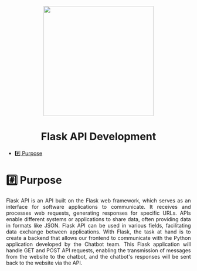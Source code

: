 <div align="center">
<img src="https://png2.cleanpng.com/sh/20f1b5da1264b11b8915eb1ca3be2c9f/L0KzQYm3VsEyN5J1kpH0aYP2gLBuTfFxeJ1ue9N9aXBxPcH5jBdzaZ5ygdDwLXnxhLb5hvFkbV53feJ7ZYPofsXolPlwdpJxRadrMXazR4rohfI5O2E8RqM8NUO5QYq7UcUzQGg7SKQ6OEm5RIi1kP5o/kisspng-application-programming-interface-representational-5b1f079aeb8307.1353619415287602189647.png" width="300" height="300">
  
</div>

<h1 align="center">Flask API Development </h1>

*  [:hash: Purpose](#hash-amaç)

# :hash: Purpose
<p align="justify">
Flask API is an API built on the Flask web framework, which serves as an interface for software applications to communicate. It receives and processes web requests, generating responses for specific URLs. APIs enable different systems or applications to share data, often providing data in formats like JSON. Flask API can be used in various fields, facilitating data exchange between applications. With Flask, the task at hand is to create a backend that allows our frontend to communicate with the Python application developed by the Chatbot team. This Flask application will handle GET and POST API requests, enabling the transmission of messages from the website to the chatbot, and the chatbot's responses will be sent back to the website via the API.
</br>
